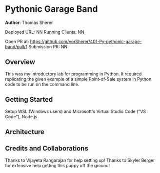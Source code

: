 # Pythonic Garage Band

**Author**: Thomas Sherer

Deployed URL:    NN
Running Clients: NN  
<!-- (e.g., React) -->

Open PR at:      https://github.com/vorSherer/401-Py-pythonic-garage-band/pull/1
Submission PR:   NN

## Overview
This was my introductory lab for programming in Python. It required replicating the given example of a simple Point-of-Sale system in Python code to be run on the command line.

## Getting Started
<!-- What are the steps that a user must take in order to build this app on their own machine and get it running? -->
Setup WSL (Windows users) and Microsoft's Virtual Studio Code ("VS Code"), Node.js

## Architecture
<!-- Provide a detailed description of the application design. What technologies (languages, libraries, etc) you're using, and any other relevant design information. -->

## Credits and Collaborations
<!-- Give credit (and a link) to other people or resources that helped you build this application. -->
Thanks to Vijayeta Rangarajan for help setting up!
Thanks to Skyler Berger for extensive help getting this puppy off the ground!

